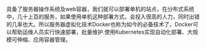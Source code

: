 具备了服务器操作系统及web容器，我们就可以部署单机的站点，在分布式系统中，几十上百的服务，如果使用单机这种部署方式，会投入很高的人力，同时出错的几率也大。所以服务器虚拟化技术Docker也称为如今的必备技术了，Docker可以帮助运维人员实行快速部署，批量维护.使用Kubernetes实现自动化部署、大规模可伸缩、应用容器管理。
